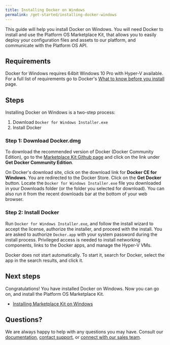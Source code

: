 ```yaml
---
title: Installing Docker on Windows
permalink: /get-started/installing-docker-windows
---
```

This guide will help you install Docker on Windows. You will need Docker to install and use the Platform OS Marketplace Kit, that allows you to easily deploy your configuration files and assets to our platform, and communicate with the Platform OS API.  

## Requirements

Docker for Windows requires 64bit Windows 10 Pro with Hyper-V available.  For a full list of requirements go to Docker's [What to know before you install](https://docs.docker.com/docker-for-windows/install/#what-to-know-before-you-install) page. 

## Steps 

Installing Docker on Windows is a two-step process:

1.   Download  `Docker for Windows Installer.exe`
2.   Install Docker

### Step 1: Download Docker.dmg
To download the recommended version of Docker (Docker Community Edition), go to the [Marketplace Kit Github page](https://github.com/mdyd-dev/marketplace-kit) and click on the link under **Get Docker Community Edition**.  

On Docker's download site, click on the download link for **Docker CE for Windows**. You are redirected to the Docker Store. Click on the **Get Docker** button. Locate the `Docker for Windows Installer.exe` file you downloaded in your Downloads folder (or the folder you selected for download). You can also run it from the recent downloads bar at the bottom of your web browser.

### Step 2: Install Docker

Run  `Docker for Windows Installer.exe`, and follow the install wizard to accept the license, authorize the installer, and proceed with the install. You are asked to authorize  `Docker.app`  with your system password during the install process. Privileged access is needed to install networking components, links to the Docker apps, and manage the Hyper-V VMs. 

Docker does not start automatically. To start it, search for Docker, select the app in the search results, and click it.  

## Next steps
Congratulations! You have installed Docker on Windows. Now you can go on, and install the Platform OS Marketplace Kit. 

* [Installing Marketplace Kit on Windows]()

## Questions?

We are always happy to help with any questions you may have. Consult our  [documentation](), [contact support](), or  [connect with our sales team](). 
